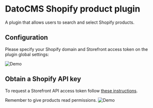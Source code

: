 # DatoCMS Shopify product plugin

A plugin that allows users to search and select Shopify products.

## Configuration

Please specify your Shopify domain and Storefront access token on the plugin global settings:

![Demo](https://raw.githubusercontent.com/datocms/plugins/master/shopify-product/docs/settings.png)

## Obtain a Shopify API key

To request a Storefront API access token follow [these instructions](https://www.shopify.com/partners/blog/storefront-api-learning-kit).

Remember to give products read permissions.
![Demo](https://raw.githubusercontent.com/datocms/plugins/master/shopify-product/docs/shopify-storefront-key.png)
